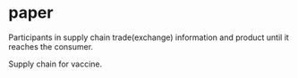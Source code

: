 # paper

Participants in supply chain trade(exchange) information and product until it reaches the consumer.

Supply chain for vaccine. 
